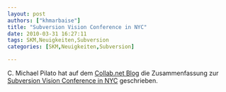```yaml
---
layout: post
authors: ["khmarbaise"]
title: "Subversion Vision Conference in NYC"
date: 2010-03-31 16:27:11
tags: SKM,Neuigkeiten,Subversion
categories: [SKM,Neuigkeiten,Subversion]

---
```

C. Michael Pilato hat auf dem <a href="http://blogs.open.collab.net/oncollabnet/">Collab.net  Blog</a> die Zusammenfassung zur <a href="http://blogs.open.collab.net/svn/2010/03/subversion-vision-meeting-in-nyc.html">Subversion Vision Conference in NYC</a> geschrieben.
